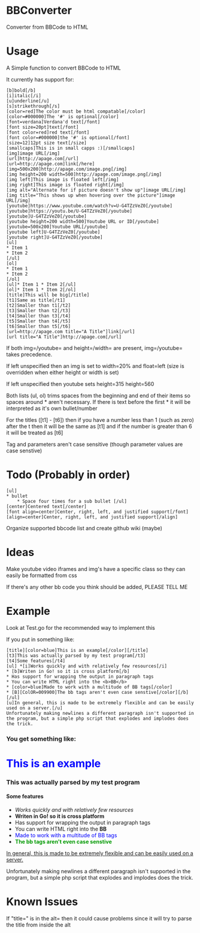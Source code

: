 # BBConverter
Converter from BBCode to HTML
# Usage
A Simple function to convert BBCode to HTML

It currently has support for:

    [b]bold[/b]
    [i]italic[/i]
    [u]underline[/u]
    [s]strikethrough[/s]
    [color=red]The color must be html compatable[/color]
    [color=#000000]The '#' is optional[/color]
    [font=verdana]Verdana'd text[/font]
    [font size=20pt]text[/font]
    [font color=red]red text[/font]
    [font color=#000000]the '#' is optional[/font]
    [size=12]12pt size text[/size]
    [smallcaps]This is in small capps :)[/smallcaps]
    [img]image URL[/img]
    [url]http://apage.com[/url]
    [url=http://apage.com]link[/here]
    [img=500x200]http://apage.com/image.png[/img]
    [img height=200 width=500]http://apage.com/image.png[/img]
    [img left]This image is floated left[/img]
    [img right]This image is floated right[/img]
    [img alt="Alternate for if picture doesn't show up"]image URL[/img]
    [img title="This shows up when hovering over the picture"]image URL[/img]
    [youtube]https://www.youtube.com/watch?v=U-G4TZzVeZ0[/youtube]
    [youtube]https://youtu.be/U-G4TZzVeZ0[/youtube]
    [youtube]U-G4TZzVeZ0[/youtube]
    [youtube height=200 width=500]Youtube URL or ID[/youtube]
    [youtube=500x200]Youtube URL[/youtube]
    [youtube left]U-G4TZzVeZ0[/youtube]
    [youtube right]U-G4TZzVeZ0[/youtube]
    [ul]
    * Item 1
    * Item 2
    [/ul]
    [ol]
    * Item 1
    * Item 2
    [/ol]
    [ul]* Item 1 * Item 2[/ul]
    [ol]* Item 1 * Item 2[/ol]
    [title]This will be big[/title]
    [t1]Same as title[/t1]
    [t2]Smaller than t1[/t2]
    [t3]Smaller than t2[/t3]
    [t4]Smaller than t3[/t4]
    [t5]Smaller than t4[/t5]
    [t6]Smaller than t5[/t6]
    [url=http://apage.com title="A Title"]link[/url]
    [url title="A Title"]http://apage.com[/url]

If both img=/youtube= and height=/width= are present, img=/youtube= takes precedence.

If left unspecified then an img is set to width=20% and float=left (size is overridden when either height or width is set)

If left unspecified then youtube sets height=315 height=560

Both lists (ul, ol) trims spaces from the beginning and end of their items so spaces around * aren't necessary. If there is text before the first * it will be interpreted as it's own bullet/number

For the titles ([t1] - [t6]) then if you have a number less than 1 (such as zero) after the t then it will be the same as [t1] and if the number is greater than 6 it will be treated as [t6]

Tag and parameters aren't case sensitive (though parameter values are case senstive)

# Todo (Probably in order)

    [ul]
    * bullet
        * Space four times for a sub bullet [/ul]
    [center]Centered text[/center]
    [font align=center]Center, right, left, and justified support[/font]
    [align=center]Center, right, left, and justified support[/align]


Organize supported bbcode list and create github wiki (maybe)

# Ideas
Make youtube video iframes and img's have a specific class so they can easily be formatted from css

If there's any other bb code you think should be added, PLEASE TELL ME

# Example
Look at Test.go for the recommended way to implement this

If you put in something like:

    [title][color=blue]This is an example[/color][/title]
    [t3]This was actually parsed by my test program[/t3]
    [t4]Some features[/t4]
    [ul] *[i]Works quickly and with relatively few resources[/i]
    * [b]Writen in Go! so it is cross platform[/b]
    * Has support for wrapping the output in paragraph tags
    * You can write HTML right into the <b>BB</b>
    * [color=blue]Made to work with a multitude of BB tags[/color]
    * [B][ColOR=009900]The bb tags aren't even case senstive[/color][/b][/ul]
    [u]In general, this is made to be extremely flexible and can be easily used on a server.[/u]
    Unfortunately making newlines a different paragraph isn't supported in the program, but a simple php script that explodes and implodes does the trick.

### You get something like:
<h1><span style='color:blue;'>This is an example</span></h1><h3>This was actually parsed by my test program</h3><h4>Some features</h4><p><ul><li><i>Works quickly and with relatively few resources</i></li><li><b>Writen in Go! so it is cross platform</b></li><li>Has support for wrapping the output in paragraph tags</li><li>You can write HTML right into the <b>BB</b></li><li><span style='color:blue;'>Made to work with a multitude of BB tags</span></li><li><B><span style='color:009900;'>The bb tags aren't even case senstive</span></B></li></ul></p><p><u>In general, this is made to be extremely flexible and can be easily used on a server.</u></p><p>Unfortunately making newlines a different paragraph isn't supported in the program, but a simple php script that explodes and implodes does the trick.</p>

# Known Issues
If "title=" is in the alt= then it could cause problems since it will try to parse the title from inside the alt
